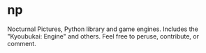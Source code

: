 # np
Nocturnal Pictures, Python library and game engines.  Includes the "Kyoubukai: Engine" and others.  Feel free to peruse, contribute, or comment.

